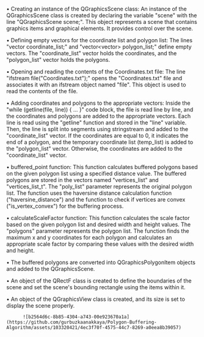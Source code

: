 
• Creating an instance of the QGraphicsScene class: An instance of the QGraphicsScene class is created by declaring the variable "scene" with the line 
  "QGraphicsScene scene;". This object represents a scene that contains graphics items and graphical elements. It provides control over the scene.

• Defining empty vectors for the coordinate list and polygon list: The lines "vector<Point> coordinate_list;" and "vector<vector<Point>> polygon_list;" define 
  empty vectors. The "coordinate_list" vector holds the coordinates, and the "polygon_list" vector holds the polygons.

• Opening and reading the contents of the Coordinates.txt file: The line "ifstream file("Coordinates.txt");" opens the "Coordinates.txt" file and associates it 
  with an ifstream object named "file". This object is used to read the contents of the file.

• Adding coordinates and polygons to the appropriate vectors: Inside the "while (getline(file, line)) { ... }" code block, the file is read line by line, and the 
  coordinates and polygons are added to the appropriate vectors. Each line is read using the "getline" function and stored in the "line" variable. Then, the line 
  is split into segments using stringstream and added to the "coordinate_list" vector. If the coordinates are equal to 0, it indicates the end of a polygon, and 
  the temporary coordinate list (temp_list) is added to the "polygon_list" vector. Otherwise, the coordinates are added to the "coordinate_list" vector.

• buffered_point function: This function calculates buffered polygons based on the given polygon list using a specified distance value. The buffered polygons are 
  stored in the vectors named "vertices_list" and "vertices_list_t". The "poly_list" parameter represents the original polygon list. The function uses the 
  haversine distance calculation function ("haversine_distance") and the function to check if vertices are convex ("is_vertex_convex") for the buffering process.

• calculateScaleFactor function: This function calculates the scale factor based on the given polygon list and desired width and height values. The "polygons" 
  parameter represents the polygon list. The function finds the maximum x and y coordinates for each polygon and calculates an appropriate scale factor by 
  comparing these values with the desired width and height.

• The buffered polygons are converted into QGraphicsPolygonItem objects and added to the QGraphicsScene.

• An object of the QRectF class is created to define the boundaries of the scene and set the scene's bounding rectangle using the items within it.

• An object of the QGraphicsView class is created, and its size is set to display the scene properly.

          ![b2564d6c-8b85-4304-a743-00e923670a1a](https://github.com/gurbuzkaanakkaya/Polygon-Buffering-Algorithm/assets/103320421/4ec3f70f-4575-44c7-8269-a0eea8b39057)

